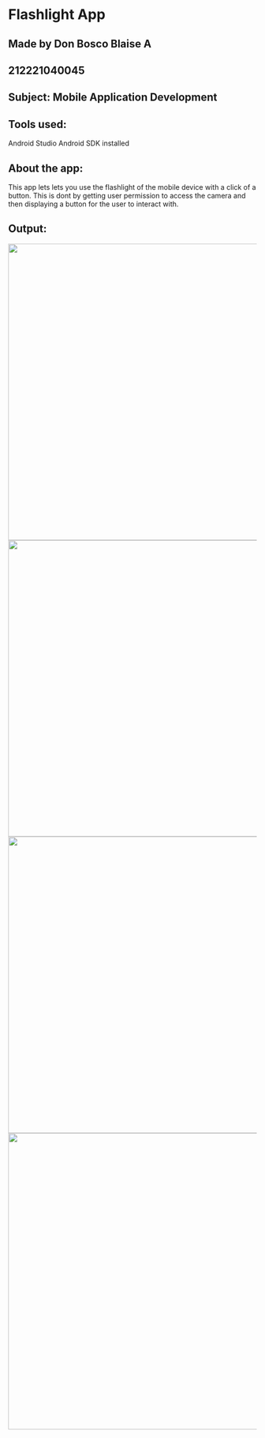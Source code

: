 # Flashlight App
## Made by Don Bosco Blaise A
## 212221040045
## Subject: Mobile Application Development

## Tools used:
  Android Studio
  Android SDK installed

## About the app:
  This app lets lets you use the flashlight of the mobile device with a click of a button.
  This is dont by getting user permission to access the camera and then displaying a button for the user to interact with.

## Output: 
<img src="https://github.com/DonBoscoBlaiseA/FlashlightApp/assets/140850829/712cd935-de03-4971-8f9c-a79384d3215d.png" width="600">
<img src="https://github.com/DonBoscoBlaiseA/FlashlightApp/assets/140850829/243064d4-989e-431b-b06b-544186b29f43.png" height="600">
<img src="https://github.com/DonBoscoBlaiseA/FlashlightApp/assets/140850829/7bf94b7c-6b1b-46fb-9e25-05f30fb3b7cf.png" height="600">
<img src="https://github.com/DonBoscoBlaiseA/FlashlightApp/assets/140850829/e2e33883-885a-4bd9-8186-a19b2cbaf33c.png" height="600">
